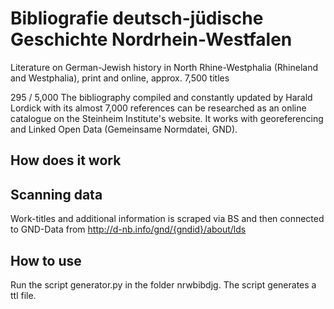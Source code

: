 # Bibliografie deutsch-jüdische Geschichte Nordrhein-Westfalen

Literature on German-Jewish history in North Rhine-Westphalia (Rhineland and Westphalia), print and online, approx. 7,500 titles


295 / 5,000
The bibliography compiled and constantly updated by Harald Lordick with its almost 7,000 references can be researched as an online catalogue on the Steinheim Institute's website. It works with georeferencing and Linked Open Data (Gemeinsame Normdatei, GND).



## How does it work

## Scanning data

Work-titles and additional information is scraped via BS and then connected to GND-Data from http://d-nb.info/gnd/{gndid}/about/lds

## How to use

Run the script generator.py in the folder nrwbibdjg. The script generates a ttl file.
